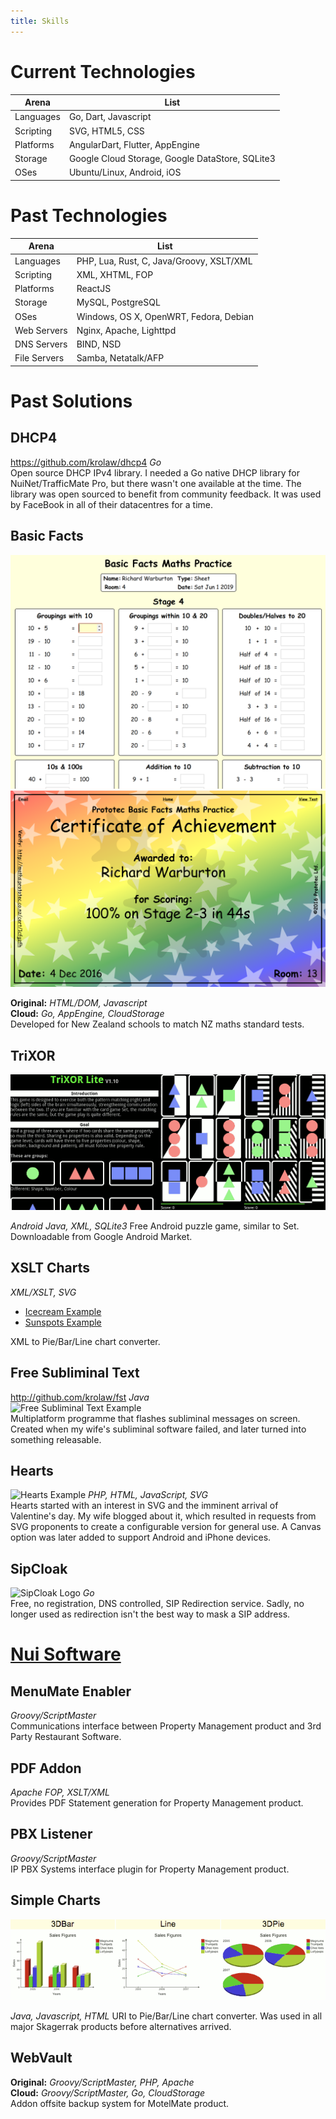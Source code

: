 ```yaml
---
title: Skills
---
```


# Current Technologies

|Arena|List|
|---|---|
|Languages|Go, Dart, Javascript|
|Scripting|SVG, HTML5, CSS
|Platforms|AngularDart, Flutter, AppEngine|
|Storage|Google Cloud Storage, Google DataStore, SQLite3
|OSes|Ubuntu/Linux, Android, iOS|

# Past Technologies

|Arena|List|
|---|---|
|Languages|PHP, Lua, Rust, C, Java/Groovy, XSLT/XML|
|Scripting|XML, XHTML, FOP
|Platforms|ReactJS|
|Storage|MySQL, PostgreSQL
|OSes|Windows, OS X, OpenWRT, Fedora, Debian|
|Web Servers|Nginx, Apache, Lighttpd|
|DNS Servers|BIND, NSD|
|File Servers|Samba, Netatalk/AFP|

# Past Solutions

## DHCP4
https://github.com/krolaw/dhcp4 *Go*  
Open source DHCP IPv4 library.  I needed a Go native DHCP library for NuiNet/TrafficMate Pro, but there wasn't one available at the time.  The library was open sourced to benefit from community feedback. It was used by FaceBook in all of their datacentres for a time.

## Basic Facts
![Basic Facts Screenshot](images/basicfacts.png)  
![Basic Facts Screenshot](images/basicfactscert.png)

**Original:** *HTML/DOM, Javascript*  
**Cloud:** *Go, AppEngine, CloudStorage*  
Developed for New Zealand schools to match NZ maths standard tests.

## TriXOR
![TriXOR Screenshots](images/trixor.png)

*Android Java, XML, SQLite3* 
Free Android puzzle game, similar to Set.  Downloadable from Google Android Market.

## XSLT Charts
*XML/XSLT, SVG*

- [Icecream Example](images/icecream.svg)
- [Sunspots Example](images/sunspots.svg)
  
XML to Pie/Bar/Line chart converter.

## Free Subliminal Text
http://github.com/krolaw/fst *Java*  
![Free Subliminal Text Example](https://raw.githubusercontent.com/krolaw/fst/master/screenshot1.png)  
Multiplatform programme that flashes subliminal messages on screen. Created when my wife's subliminal software failed, and later turned into something releasable.

## Hearts
![Hearts Example](../hearts/hearts.svg) *PHP, HTML, JavaScript, SVG*  
Hearts started with an interest in SVG and the imminent arrival of Valentine's day.  My wife blogged about it, which resulted in requests from SVG proponents to create a configurable version for general use.  A Canvas option was later added to support Android and iPhone devices.

## SipCloak
![SipCloak Logo](http://www.sipcloak.org/logo.png) *Go*  
Free, no registration, DNS controlled, SIP Redirection service. Sadly, no longer used as redirection isn't the best way to mask a SIP address.

# [Nui Software](https://nui.global) 

## MenuMate Enabler
*Groovy/ScriptMaster*   
Communications interface between Property Management product and 3rd Party Restaurant Software.

## PDF Addon
*Apache FOP, XSLT/XML*   
Provides PDF Statement generation for Property Management product.

## PBX Listener
*Groovy/ScriptMaster*  
IP PBX Systems interface plugin for Property Management product.


## Simple Charts
![Chart Screenshots](images/simpleCharts.png)

*Java, Javascript, HTML*
URI to Pie/Bar/Line chart converter. Was used in all major Skagerrak products before alternatives arrived.

## WebVault
**Original:** *Groovy/ScriptMaster, PHP, Apache*  
**Cloud:** *Groovy/ScriptMaster, Go, CloudStorage*  
Addon offsite backup system for MotelMate product.

